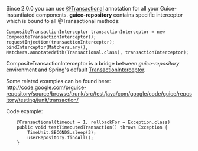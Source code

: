 Since 2.0.0 you can use [@Transactional](http://static.springsource.org/spring/docs/3.0.x/api/org/springframework/transaction/annotation/Transactional.html) annotation for all your Guice-instantiated components.
**guice-repository** contains specific interceptor which is bound to all @Transactional methods:
```
CompositeTransactionInterceptor transactionInterceptor = new CompositeTransactionInterceptor();
requestInjection(transactionInterceptor);
bindInterceptor(Matchers.any(), Matchers.annotatedWith(Transactional.class), transactionInterceptor);
```

CompositeTransactionInterceptor is a bridge between _guice-repository_ environment and Spring's default [TransactionInterceptor](http://static.springsource.org/spring/docs/3.0.x/api/org/springframework/transaction/interceptor/TransactionInterceptor.html).

Some related examples can be found here:
http://code.google.com/p/guice-repository/source/browse/trunk/src/test/java/com/google/code/guice/repository/testing/junit/transaction/

Code example:
```
    @Transactional(timeout = 1, rollbackFor = Exception.class)
    public void testTimeoutedTransaction() throws Exception {
        TimeUnit.SECONDS.sleep(3);
        userRepository.findAll();
    }
```